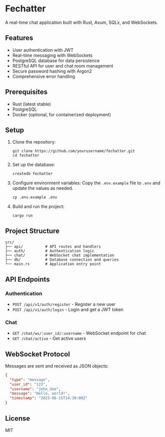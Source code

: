 # Fechatter

A real-time chat application built with Rust, Axum, SQLx, and WebSockets.

## Features

- User authentication with JWT
- Real-time messaging with WebSockets
- PostgreSQL database for data persistence
- RESTful API for user and chat room management
- Secure password hashing with Argon2
- Comprehensive error handling

## Prerequisites

- Rust (latest stable)
- PostgreSQL
- Docker (optional, for containerized deployment)

## Setup

1. Clone the repository:
   ```
   git clone https://github.com/yourusername/fechatter.git
   cd fechatter
   ```

2. Set up the database:
   ```
   createdb fechatter
   ```

3. Configure environment variables:
   Copy the `.env.example` file to `.env` and update the values as needed.
   ```
   cp .env.example .env
   ```

4. Build and run the project:
   ```
   cargo run
   ```

## Project Structure

```
src/
├── api/          # API routes and handlers
├── auth/         # Authentication logic
├── chat/         # WebSocket chat implementation
├── db/           # Database connection and queries
└── main.rs       # Application entry point
```

## API Endpoints

### Authentication
- `POST /api/v1/auth/register` - Register a new user
- `POST /api/v1/auth/login` - Login and get a JWT token

### Chat
- `GET /chat/ws/:user_id/:username` - WebSocket endpoint for chat
- `GET /chat/active` - Get active users

## WebSocket Protocol

Messages are sent and received as JSON objects:

```json
{
  "type": "message",
  "user_id": "123",
  "username": "john_doe",
  "message": "Hello, world!",
  "timestamp": "2023-06-15T14:30:00Z"
}
```

## License

MIT
